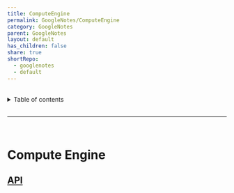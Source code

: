 ```yaml
---
title: ComputeEngine
permalink: GoogleNotes/ComputeEngine
category: GoogleNotes
parent: GoogleNotes
layout: default
has_children: false
share: true
shortRepo:
  - googlenotes
  - default
---
```


<br/>              
    
<details markdown="block">                    
<summary>                    
Table of contents                    
</summary>                    
{: .text-delta }                    
1. TOC                    
{:toc}                    
</details>                    
    
<br/>                    
    
***                    
    
<br/>    
    
# Compute Engine    
    
## [API](https://cloud.google.com/dotnet/docs/reference/Google.Cloud.Storage.V1/latest)
